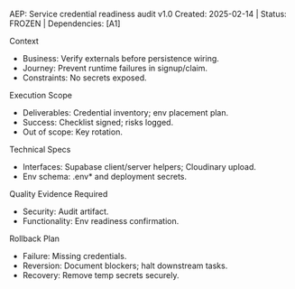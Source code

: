 AEP: Service credential readiness audit v1.0
Created: 2025-02-14 | Status: FROZEN | Dependencies: [A1]

Context
- Business: Verify externals before persistence wiring.
- Journey: Prevent runtime failures in signup/claim.
- Constraints: No secrets exposed.

Execution Scope
- Deliverables: Credential inventory; env placement plan.
- Success: Checklist signed; risks logged.
- Out of scope: Key rotation.

Technical Specs
- Interfaces: Supabase client/server helpers; Cloudinary upload.
- Env schema: .env* and deployment secrets.

Quality Evidence Required
- Security: Audit artifact.
- Functionality: Env readiness confirmation.

Rollback Plan
- Failure: Missing credentials.
- Reversion: Document blockers; halt downstream tasks.
- Recovery: Remove temp secrets securely.

